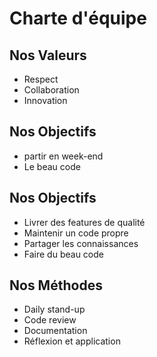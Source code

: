 # Charte d'équipe

## Nos Valeurs

- Respect
- Collaboration
- Innovation

## Nos Objectifs
- partir en week-end
- Le beau code

## Nos Objectifs

- Livrer des features de qualité
- Maintenir un code propre
- Partager les connaissances
- Faire du beau code

## Nos Méthodes

- Daily stand-up
- Code review
- Documentation
- Réflexion et application